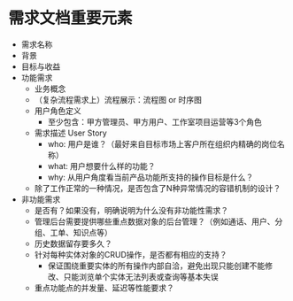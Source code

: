 # 需求文档重要元素
- 需求名称
- 背景
- 目标与收益
- 功能需求
  - 业务概念
  - （复杂流程需求上）流程展示：流程图 or 时序图
  - 用户角色定义
    - 至少包含：甲方管理员、甲方用户、工作室项目运营等3个角色
  - 需求描述 User Story
    - who: 用户是谁？（最好来自目标市场上客户所在组织内精确的岗位名称）
    - what: 用户想要什么样的功能？
    - why: 从用户角度看当前产品功能所支持的操作目标是什么？
  - 除了工作正常的一种情况，是否包含了N种异常情况的容错机制的设计？
- 非功能需求
  - 是否有？如果没有，明确说明为什么没有非功能性需求？
  - 管理后台需要提供哪些重点数据对象的后台管理？（例如通话、用户、分组、工单、知识点等）
  - 历史数据留存要多久？
  - 针对每种实体对象的CRUD操作，是否都有相应的支持？
    - 保证围绕重要实体的所有操作内部自洽，避免出现只能创建不能修改、只能浏览单个实体无法列表或查询等基本失误
  - 重点功能点的并发量、延迟等性能要求？

